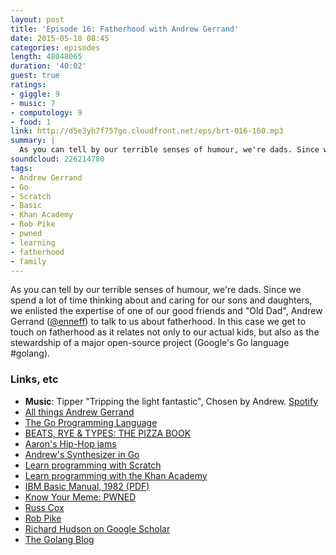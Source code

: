 ```yaml
---
layout: post
title: 'Episode 16: Fatherhood with Andrew Gerrand'
date: 2015-05-18 08:45
categories: episodes
length: 48048065
duration: '40:02'
guest: true
ratings:
- giggle: 9
- music: 7
- computology: 9
- food: 1
link: http://d5e3yh7f757go.cloudfront.net/eps/brt-016-160.mp3
summary: |
  As you can tell by our terrible senses of humour, we're dads. Since we spend a lot of time thinking about and caring for our sons and daughters, we enlisted the expertise of one of our good friends and "Old Dad", Andrew Gerrand ([@enneff](https://twitter.com/enneff)) to talk to us about fatherhood. In this case we get to touch on fatherhood as it relates not only to our actual kids, but also as the stewardship of a major open-source project (Google's Go language #golang).
soundcloud: 226214780
tags:
- Andrew Gerrand
- Go
- Scratch
- Basic
- Khan Academy
- Rob Pike
- pwned
- learning
- fatherhood
- family
---
```

As you can tell by our terrible senses of humour, we're dads. Since we spend a lot of time thinking about and caring for our sons and daughters, we enlisted the expertise of one of our good friends and "Old Dad", Andrew Gerrand ([@enneff](https://twitter.com/enneff)) to talk to us about fatherhood. In this case we get to touch on fatherhood as it relates not only to our actual kids, but also as the stewardship of a major open-source project (Google's Go language #golang).

<!-- more -->

### Links, etc

* <strong>Music</strong>: Tipper "Tripping the light fantastic", Chosen by Andrew. [Spotify](https://open.spotify.com/track/0g98S76cfQ1KIkKb1ePduY)
* [All things Andrew Gerrand](http://nf.wh3rd.net/)
* [The Go Programming Language](https://golang.org/)
* [BEATS, RYE & TYPES: THE PIZZA BOOK](http://beatsryetypes.com/pizza)
* [Aaron's Hip-Hop jams](https://soundcloud.com/aquirkey)
* [Andrew's Synthesizer in Go](https://github.com/nf/sigourney)
* [Learn programming with Scratch](https://scratch.mit.edu/)
* [Learn programming with the Khan Academy](https://www.khanacademy.org)
* [IBM Basic Manual, 1982 (PDF)](http://www.retroarchive.org/dos/docs/basic_ref_1.pdf)
* [Know Your Meme: PWNED](http://knowyourmeme.com/memes/owned-pwned)
* [Russ Cox](https://swtch.com/~rsc/)
* [Rob Pike](http://research.google.com/pubs/r.html)
* [Richard Hudson on Google Scholar](https://scholar.google.com/citations?user=FejSLgQAAAAJ&hl=en)
* [The Golang Blog](http://blog.golang.org/)
